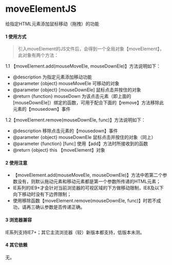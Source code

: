 # moveElementJS
给指定HTML元素添加鼠标移动（拖拽）的功能

#### 1 使用方式
> 引入moveElement的JS文件后，会得到一个全局对象【moveElement】，此对象有两个方法：

1.1 【moveElement.add(mouseMoveEle, mouseDownEle)】方法说明如下：
* @description	为指定元素添加移动功能
* @parameter {object} mouseMoveEle 可移动的对象
* @parameter {object} [mouseDownEle] 鼠标点击并按住的对象
* @return {function} mouseDown 为该点击元素（即上面的[mouseDownEle]）绑定的函数，可用于配合下面的【remove】方法移除此元素的【mousedown】事件

1.2【moveElement.remove(mouseDownEle, func)】方法说明如下：
* @description	移除点击元素的【mousedown】事件
* @parameter {object} mouseDownEle 鼠标点击并按住的对象（同上）
* @parameter {function} [func] 使用【add】方法时所接收到的函数
* @return {object} this 【moveElement】对象

#### 2 使用注意
* 【moveElement.add(mouseMoveEle, mouseDownEle)】方法中若第二个参数没有，则默认拖动元素和移动元素都是第一个参数所传递的HTML元素；
* IE系列的IE9+才会针对当前浏览器的可视区域的下方做移动限制，IE8及以下向下移动时没有下边界限制；
* 使用移除函数【moveElement.remove(mouseDownEle, func)】时若不成功，请再三确认参数是否传递正确。

#### 3 浏览器兼容
IE系列支持IE7+；其它主流浏览器（较）新版本都支持，低版本未测。

#### 4 其它依赖
无。
